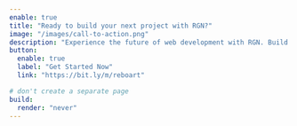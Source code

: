 ```yaml
---
enable: true
title: "Ready to build your next project with RGN?"
image: "/images/call-to-action.png"
description: "Experience the future of web development with RGN. Build lightning-fast static sites with ease and flexibility."
button:
  enable: true
  label: "Get Started Now"
  link: "https://bit.ly/m/reboart"

# don't create a separate page
build:
  render: "never"
---
```

